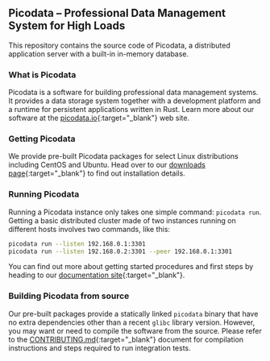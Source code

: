 ## Picodata – Professional Data Management System for High Loads
This repository contains the source code of Picodata, a distributed application server with a built-in in-memory database.

### What is Picodata
Picodata is a software for building professional data management systems. It provides a data storage system together with a development platform and a runtime for persistent applications written in Rust. Learn more about our software at the [picodata.io](picodata.io){:target="_blank"} web site.

### Getting Picodata
We provide pre-built Picodata packages for select Linux distributions including CentOS and Ubuntu. Head over to our [downloads page](https://picodata.io/download/){:target="_blank"} to find out installation details. 

### Running Picodata
Running a Picodata instance only takes one simple command: `picodata run`. Getting a basic distributed cluster made of two instances running on different hosts involves two commands, like this:

```bash
picodata run --listen 192.168.0.1:3301
picodata run --listen 192.168.0.2:3301 --peer 192.168.0.1:3301 
```
You can find out more about getting started procedures and first steps by heading to our [documentation site](https://docs.picodata.io/picodata/install/#_2){:target="_blank"}.

### Building Picodata from source
Our pre-built packages provide a statically linked `picodata` binary that have no extra dependencies other than a recent `glibc` library version. However, you may want or need to compile the software from the source. Please refer to the [CONTRIBUTING.md](CONTRIBUTING.md){:target="_blank"} document for compilation instructions and steps required to run integration tests.
